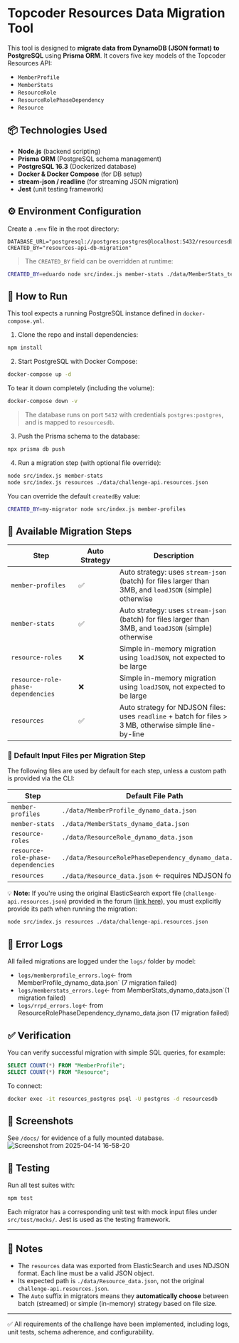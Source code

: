 # Topcoder Resources Data Migration Tool

This tool is designed to **migrate data from DynamoDB (JSON format) to PostgreSQL** using **Prisma ORM**. It covers five key models of the Topcoder Resources API:

- `MemberProfile`
- `MemberStats`
- `ResourceRole`
- `ResourceRolePhaseDependency`
- `Resource`

## 📦 Technologies Used
- **Node.js** (backend scripting)
- **Prisma ORM** (PostgreSQL schema management)
- **PostgreSQL 16.3** (Dockerized database)
- **Docker & Docker Compose** (for DB setup)
- **stream-json / readline** (for streaming JSON migration)
- **Jest** (unit testing framework)

## ⚙️ Environment Configuration
Create a `.env` file in the root directory:

```env
DATABASE_URL="postgresql://postgres:postgres@localhost:5432/resourcesdb"
CREATED_BY="resources-api-db-migration"
```

> The `CREATED_BY` field can be overridden at runtime:
```bash
CREATED_BY=eduardo node src/index.js member-stats ./data/MemberStats_test.json
```

## 🚀 How to Run

This tool expects a running PostgreSQL instance defined in `docker-compose.yml`.

1. Clone the repo and install dependencies:

```bash
npm install
```

2. Start PostgreSQL with Docker Compose:

```bash
docker-compose up -d
```

To tear it down completely (including the volume):

```bash
docker-compose down -v
```

> The database runs on port `5432` with credentials `postgres:postgres`, and is mapped to `resourcesdb`.

3. Push the Prisma schema to the database:

```bash
npx prisma db push
```

4. Run a migration step (with optional file override):

```bash
node src/index.js member-stats
node src/index.js resources ./data/challenge-api.resources.json
```

You can override the default `createdBy` value:

```bash
CREATED_BY=my-migrator node src/index.js member-profiles
```

## 🧩 Available Migration Steps

| Step                                | Auto Strategy | Description                                                                                       |
|-------------------------------------|---------------|---------------------------------------------------------------------------------------------------|
| `member-profiles`                  | ✅            | Auto strategy: uses `stream-json` (batch) for files larger than 3MB, and `loadJSON` (simple) otherwise |
| `member-stats`                     | ✅            | Auto strategy: uses `stream-json` (batch) for files larger than 3MB, and `loadJSON` (simple) otherwise |
| `resource-roles`                   | ❌            | Simple in-memory migration using `loadJSON`, not expected to be large                             |
| `resource-role-phase-dependencies` | ❌            | Simple in-memory migration using `loadJSON`, not expected to be large                             |
| `resources`                        | ✅            | Auto strategy for NDJSON files: uses `readline` + batch for files > 3 MB, otherwise simple line-by-line       |

### 📁 Default Input Files per Migration Step

The following files are used by default for each step, unless a custom path is provided via the CLI:

| Step                                | Default File Path                                             |
|-------------------------------------|----------------------------------------------------------------|
| `member-profiles`                  | `./data/MemberProfile_dynamo_data.json`                       |
| `member-stats`                     | `./data/MemberStats_dynamo_data.json`                         |
| `resource-roles`                   | `./data/ResourceRole_dynamo_data.json`                        |
| `resource-role-phase-dependencies` | `./data/ResourceRolePhaseDependency_dynamo_data.json`         |
| `resources`                        | `./data/Resource_data.json` ← requires NDJSON format          |

💡 **Note:** If you're using the original ElasticSearch export file (`challenge-api.resources.json`) provided in the forum ([link here](https://drive.google.com/file/d/1F8YW-fnKjn8tt5a0_Z-QenZIHPiP3RK7/view?usp=sharing)), you must explicitly provide its path when running the migration:

```bash
node src/index.js resources ./data/challenge-api.resources.json
```

## 📒 Error Logs
All failed migrations are logged under the `logs/` folder by model:
- `logs/memberprofile_errors.log`← from MemberProfile_dynamo_data.json` (7 migration failed)
- `logs/memberstats_errors.log`← from MemberStats_dynamo_data.json`(1 migration failed)
- `logs/rrpd_errors.log`← from ResourceRolePhaseDependency_dynamo_data.json (17 migration failed)

## ✅ Verification
You can verify successful migration with simple SQL queries, for example:
```sql
SELECT COUNT(*) FROM "MemberProfile";
SELECT COUNT(*) FROM "Resource";
```
To connect:
```bash
docker exec -it resources_postgres psql -U postgres -d resourcesdb
```

## 📸 Screenshots
See `/docs/` for evidence of a fully mounted database.
![Screenshot from 2025-04-14 16-58-20](https://github.com/user-attachments/assets/8fb66fb8-3db1-4b51-bb29-c1db7b207689)

## 🧪 Testing

Run all test suites with:

```bash
npm test
```

Each migrator has a corresponding unit test with mock input files under `src/test/mocks/`. Jest is used as the testing framework.

---

## 📝 Notes
- The `resources` data was exported from ElasticSearch and uses NDJSON format. Each line must be a valid JSON object.
- Its expected path is `./data/Resource_data.json`, not the original `challenge-api.resources.json`.
- The `Auto` suffix in migrators means they **automatically choose** between batch (streamed) or simple (in-memory) strategy based on file size.

---

✅ All requirements of the challenge have been implemented, including logs, unit tests, schema adherence, and configurability.

